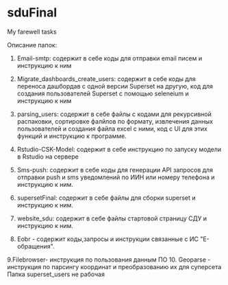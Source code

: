 # sduFinal
My farewell tasks

Описание папок: 

1. Email-smtp: содержит в себе коды для отправки email писем и инструкцию к ним

2. Migrate_dashboards_create_users: содержит в себе коды для переноса дашбордав с одной версии Superset на другую, 
код для создания пользователей Superset с помощью seleneium и инструкцию к ним

3. parsing_users: содержит в себе файлы с кодами для рекурсивной распаковки, сортировке фалйлов по формату, 
извлечения данных пользователей и создания файла excel с ними, код с UI для этих функций и инструкцию к программе.

4. Rstudio-CSK-Model: содержит в себе инструкцию по запуску модели в Rstudio на сервере

5. Sms-push: содержит в себе коды для генерации API запросов для отправки push и sms уведомлений по ИИН или номеру телефона и инструкцию к ним.

6. supersetFinal: содержит в себе файлы для сборки superset и инструкцию к ним.

7. website_sdu: содержит в себе файлы стартовой страницу СДУ и инструкцию к ним. 

8. Eobr - содержит коды,запросы и инструкции связанные с ИС "Е-обращения".

9.Filebrowser- инструкция по пользования данным ПО
10. Geoparse - инструкция по парсингу координат и преобразованию их для суперсета
Папка superset_users не рабочая
